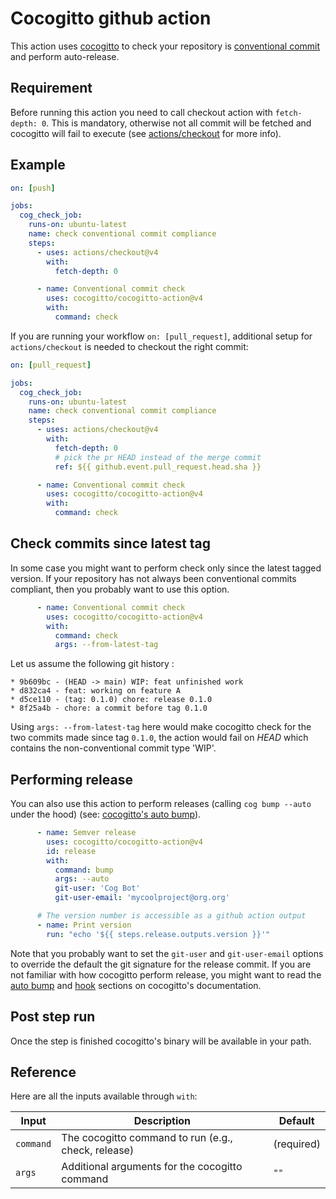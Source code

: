 # Cocogitto github action

This action uses [cocogitto](https://github.com/cocogitto/cocogitto) to check
your repository is [conventional commit](https://conventionalcommits.org/) and perform auto-release.

## Requirement

Before running this action you need to call checkout action with `fetch-depth: 0`. This is mandatory, otherwise not all commit
will be fetched and cocogitto will fail to execute (see [actions/checkout](https://github.com/actions/checkout#checkout-v4) for more info).

## Example

```yaml
on: [push]

jobs:
  cog_check_job:
    runs-on: ubuntu-latest
    name: check conventional commit compliance
    steps:
      - uses: actions/checkout@v4
        with:
          fetch-depth: 0

      - name: Conventional commit check
        uses: cocogitto/cocogitto-action@v4
        with:
          command: check
```

If you are running your workflow `on: [pull_request]`,
additional setup for `actions/checkout` is needed to checkout the right commit:

```yaml
on: [pull_request]

jobs:
  cog_check_job:
    runs-on: ubuntu-latest
    name: check conventional commit compliance
    steps:
      - uses: actions/checkout@v4
        with:
          fetch-depth: 0
          # pick the pr HEAD instead of the merge commit
          ref: ${{ github.event.pull_request.head.sha }}

      - name: Conventional commit check
        uses: cocogitto/cocogitto-action@v4
        with:
          command: check
```

## Check commits since latest tag

In some case you might want to perform check only since the latest tagged version.
If your repository has not always been conventional commits compliant, then you probably want to
use this option.

```yaml
      - name: Conventional commit check
        uses: cocogitto/cocogitto-action@v4
        with:
          command: check
          args: --from-latest-tag
```

Let us assume the following git history :

```
* 9b609bc - (HEAD -> main) WIP: feat unfinished work
* d832ca4 - feat: working on feature A
* d5ce110 - (tag: 0.1.0) chore: release 0.1.0
* 8f25a4b - chore: a commit before tag 0.1.0
```

Using `args: --from-latest-tag` here would make cocogitto check for the two commits made since
tag `0.1.0`, the action would fail on *HEAD* which contains the non-conventional commit
type 'WIP'.

## Performing release

You can also use this action to perform releases (calling `cog bump --auto` under the hood)
(see: [cocogitto's auto bump](https://github.com/cocogitto/cocogitto#auto-bump)).

```yaml
      - name: Semver release
        uses: cocogitto/cocogitto-action@v4
        id: release
        with:
          command: bump
          args: --auto
          git-user: 'Cog Bot'
          git-user-email: 'mycoolproject@org.org'

      # The version number is accessible as a github action output
      - name: Print version
        run: "echo '${{ steps.release.outputs.version }}'"
```

Note that you probably want to set the `git-user` and `git-user-email` options to override the default the git signature for the release commit.
If you are not familiar with how cocogitto perform release, you might want to read the [auto bump](https://github.com/cocogitto/cocogitto#auto-bump)
and [hook](https://github.com/cocogitto/cocogitto#auto-bump) sections on cocogitto's documentation.

## Post step run

Once the step is finished cocogitto's binary will be available in your path.

##  Reference

Here are all the inputs available through `with`:

| Input       | Description                                                                                      | Default        |
|-------------|--------------------------------------------------------------------------------------------------|----------------|
| `command`   | The cocogitto command to run (e.g., check, release)                                             | (required)     |
| `args`      | Additional arguments for the cocogitto command                                                  | `""`           |
